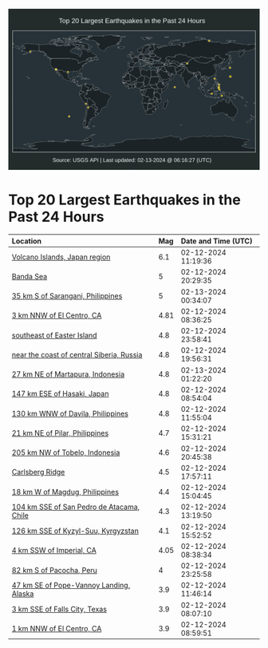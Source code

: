 ![Map](./map.png)

# Top 20 Largest Earthquakes in the Past 24 Hours

| Location | Mag | Date and Time (UTC) |
|:---|:---|:---|
| [Volcano Islands, Japan region](https://earthquake.usgs.gov/earthquakes/eventpage/us7000lym6) | 6.1 | 02-12-2024 11:19:36 |
| [Banda Sea](https://earthquake.usgs.gov/earthquakes/eventpage/us7000lysc) | 5 | 02-12-2024 20:29:35 |
| [35 km S of Sarangani, Philippines](https://earthquake.usgs.gov/earthquakes/eventpage/us7000lyu3) | 5 | 02-13-2024 00:34:07 |
| [3 km NNW of El Centro, CA](https://earthquake.usgs.gov/earthquakes/eventpage/ci40666288) | 4.81 | 02-12-2024 08:36:25 |
| [southeast of Easter Island](https://earthquake.usgs.gov/earthquakes/eventpage/us7000lytt) | 4.8 | 02-12-2024 23:58:41 |
| [near the coast of central Siberia, Russia](https://earthquake.usgs.gov/earthquakes/eventpage/us7000lys4) | 4.8 | 02-12-2024 19:56:31 |
| [27 km NE of Martapura, Indonesia](https://earthquake.usgs.gov/earthquakes/eventpage/us7000lyu5) | 4.8 | 02-13-2024 01:22:20 |
| [147 km ESE of Hasaki, Japan](https://earthquake.usgs.gov/earthquakes/eventpage/us7000lyl1) | 4.8 | 02-12-2024 08:54:04 |
| [130 km WNW of Davila, Philippines](https://earthquake.usgs.gov/earthquakes/eventpage/us7000lyml) | 4.8 | 02-12-2024 11:55:04 |
| [21 km NE of Pilar, Philippines](https://earthquake.usgs.gov/earthquakes/eventpage/us7000lypi) | 4.7 | 02-12-2024 15:31:21 |
| [205 km NW of Tobelo, Indonesia](https://earthquake.usgs.gov/earthquakes/eventpage/us7000lysf) | 4.6 | 02-12-2024 20:45:38 |
| [Carlsberg Ridge](https://earthquake.usgs.gov/earthquakes/eventpage/us7000lyrt) | 4.5 | 02-12-2024 17:57:11 |
| [18 km W of Magdug, Philippines](https://earthquake.usgs.gov/earthquakes/eventpage/us7000lypr) | 4.4 | 02-12-2024 15:04:45 |
| [104 km SSE of San Pedro de Atacama, Chile](https://earthquake.usgs.gov/earthquakes/eventpage/us7000lymz) | 4.3 | 02-12-2024 13:19:50 |
| [126 km SSE of Kyzyl-Suu, Kyrgyzstan](https://earthquake.usgs.gov/earthquakes/eventpage/us7000lypm) | 4.1 | 02-12-2024 15:52:52 |
| [4 km SSW of Imperial, CA](https://earthquake.usgs.gov/earthquakes/eventpage/ci40666320) | 4.05 | 02-12-2024 08:38:34 |
| [82 km S of Pacocha, Peru](https://earthquake.usgs.gov/earthquakes/eventpage/us7000lytf) | 4 | 02-12-2024 23:25:58 |
| [47 km SE of Pope-Vannoy Landing, Alaska](https://earthquake.usgs.gov/earthquakes/eventpage/ak0241zaxkto) | 3.9 | 02-12-2024 11:46:14 |
| [3 km SSE of Falls City, Texas](https://earthquake.usgs.gov/earthquakes/eventpage/tx2024czjf) | 3.9 | 02-12-2024 08:07:10 |
| [1 km NNW of El Centro, CA](https://earthquake.usgs.gov/earthquakes/eventpage/ci40666488) | 3.9 | 02-12-2024 08:59:51 |
